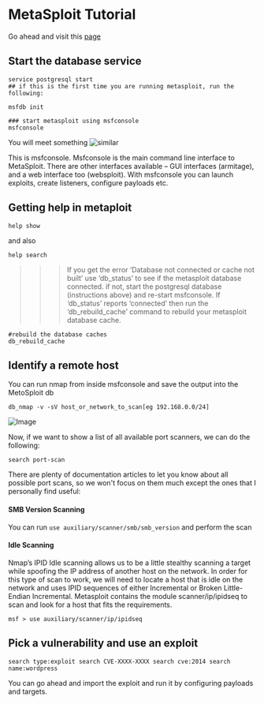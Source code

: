 # MetaSploit Tutorial

Go ahead and visit this [page](https://www.metasploit.com)

## Start the database service

```
service postgresql start
## if this is the first time you are running metasploit, run the following:

msfdb init

### start metasploit using msfconsole
msfconsole
```

You will meet something ![similar](https://i1.wp.com/jonathansblog.co.uk/wp-content/uploads/2014/08/metasploit-tutorial-for-beginners-1.png?w=971&ssl=1)

This is msfconsole. Msfconsole is the main command line interface to MetaSploit. There are other interfaces available – GUI interfaces (armitage), and a web interface too (websploit). With msfconsole you can launch exploits, create listeners, configure payloads etc.

## Getting help in metaploit

`help show`

and also

`help search`

>>> If you get the error ‘Database not connected or cache not built’ use ‘db_status’ to see if the metasploit database connected. if not, start the postgresql database (instructions above) and re-start msfconsole. If ‘db_status’ reports ‘connected’ then run the ‘db_rebuild_cache’ command to rebuild your metasploit database cache.

```
#rebuild the database caches
db_rebuild_cache
```

## Identify a remote host

You can run nmap from inside msfconsole and save the output into the MetoSploit db

`db_nmap -v -sV host_or_network_to_scan[eg 192.168.0.0/24]`

![Image](https://i0.wp.com/jonathansblog.co.uk/wp-content/uploads/2014/08/metasploit-tutorial-for-beginners-2.png?w=969&ssl=1)

Now, if we want to show a list of all available port scanners, we can do the following:

`search port-scan`

There are plenty of documentation articles to let you know about all possible port scans, so we won't focus on them much except the ones that I personally find useful:


#### SMB Version Scanning

You can run `use auxiliary/scanner/smb/smb_version` and perform the scan

#### Idle Scanning

Nmap’s IPID Idle scanning allows us to be a little stealthy scanning a target while spoofing the IP address of another host on the network. In order for this type of scan to work, we will need to locate a host that is idle on the network and uses IPID sequences of either Incremental or Broken Little-Endian Incremental. Metasploit contains the module scanner/ip/ipidseq to scan and look for a host that fits the requirements.

`msf > use auxiliary/scanner/ip/ipidseq`

## Pick a vulnerability and use an exploit

`search type:exploit search CVE-XXXX-XXXX search cve:2014 search name:wordpress`

You can go ahead and import the exploit and run it by configuring payloads and targets.
